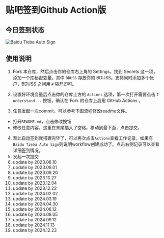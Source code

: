 # 贴吧签到Github Action版

## 今日签到状态

![Baidu Tieba Auto Sign](https://github.com/gwtak/TieBaSign/workflows/Baidu%20Tieba%20Auto%20Sign/badge.svg)

## 使用说明

1. Fork 本仓库，然后点击你的仓库右上角的 Settings，找到 Secrets 这一项，添加一个库秘密变量。其中 `BDUSS` 存放你的 BDUSS。支持同时添加多个帐户，BDUSS 之间用 `#` 隔开即可。

2. 设置好环境变量后点击你的仓库上方的 `Actions` 选项，第一次打开需要点击 `I understand...` 按钮，确认在 Fork 的仓库上启用 GitHub Actions 。

3. 任意发起一次commit，可以参考下图流程修改readme文件。

- 打开`README.md`，点击修改按钮
- 修改任意内容，这里在末尾插入了空格。移动到最下面，点击提交。

4. 至此自动签到就搭建完毕了，可以再次点击`Actions`查看工作记录，如果有`Baidu Tieba Auto Sign`则说明workflow创建成功了。点击右侧记录可以查看详细签到情况。
5. 发起一次提交
6. update by 2023.08.10
7. update by 2023.09.01
8. update by 2023.09.20
9. update by 2023.10.27
10. update by 2023.12.04
11. update by 2023.12.22
12. update by 2024.02.02
13. update by 2024.03.19
14. update by 2024.04.30
15. update by 2024.06.12
16. update by 2024.08.05
17. update by 2024.09.12
18. update by 2024.11.13
19. update by 2024.12.23
    
